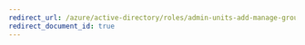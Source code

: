 ```yaml
---
redirect_url: /azure/active-directory/roles/admin-units-add-manage-groups
redirect_document_id: true
---
```

